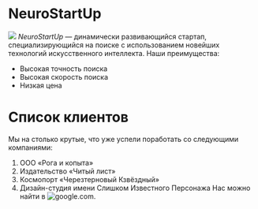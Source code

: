 # NeuroStartUp
![](https://netology-code.github.io/git-homeworks/introduction/assets/logo.png)
*NeuroStartUp* — динамически развивающийся стартап, специализирующийся на поиске с использованием новейших технологий искусственного интеллекта.
Наши преимущества:
* Высокая точность поиска
* Высокая скорость поиска
* Низкая цена

# Список клиентов
Мы на столько крутые, что уже успели поработать со следующими компаниями:

 1. ООО «Рога и копыта»
 2. Издательство «Читый лист»
 3. Космопорт «Черезтерновый Кзвёздный»
 4. Дизайн-студия имени Слишком Известного Персонажа
Нас можно найти в ![google.com](https://google.com/).

